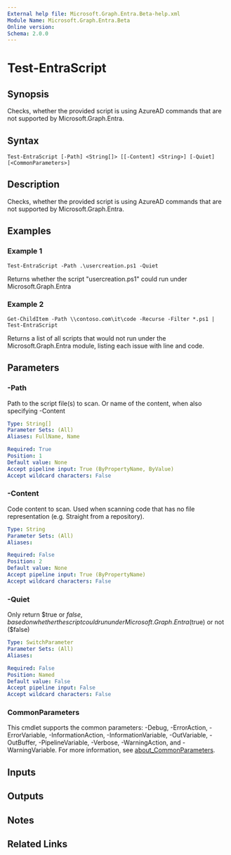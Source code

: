 ```yaml
---
External help file: Microsoft.Graph.Entra.Beta-help.xml
Module Name: Microsoft.Graph.Entra.Beta
Online version:
Schema: 2.0.0
---
```


# Test-EntraScript

## Synopsis
Checks, whether the provided script is using AzureAD commands that are not supported by Microsoft.Graph.Entra.

## Syntax

```
Test-EntraScript [-Path] <String[]> [[-Content] <String>] [-Quiet] [<CommonParameters>]
```

## Description
Checks, whether the provided script is using AzureAD commands that are not supported by Microsoft.Graph.Entra.

## Examples

### Example 1
```
Test-EntraScript -Path .\usercreation.ps1 -Quiet
```

Returns whether the script "usercreation.ps1" could run under Microsoft.Graph.Entra

### Example 2
```
Get-ChildItem -Path \\contoso.com\it\code -Recurse -Filter *.ps1 | Test-EntraScript
```

Returns a list of all scripts that would not run under the Microsoft.Graph.Entra module, listing each issue with line and code.

## Parameters

### -Path
Path to the script file(s) to scan.
Or name of the content, when also specifying -Content

```yaml
Type: String[]
Parameter Sets: (All)
Aliases: FullName, Name

Required: True
Position: 1
Default value: None
Accept pipeline input: True (ByPropertyName, ByValue)
Accept wildcard characters: False
```

### -Content
Code content to scan.
Used when scanning code that has no file representation (e.g.
Straight from a repository).

```yaml
Type: String
Parameter Sets: (All)
Aliases:

Required: False
Position: 2
Default value: None
Accept pipeline input: True (ByPropertyName)
Accept wildcard characters: False
```

### -Quiet
Only return $true or $false, based on whether the script could run under Microsoft.Graph.Entra ($true) or not ($false)

```yaml
Type: SwitchParameter
Parameter Sets: (All)
Aliases:

Required: False
Position: Named
Default value: False
Accept pipeline input: False
Accept wildcard characters: False
```

### CommonParameters
This cmdlet supports the common parameters: -Debug, -ErrorAction, -ErrorVariable, -InformationAction, -InformationVariable, -OutVariable, -OutBuffer, -PipelineVariable, -Verbose, -WarningAction, and -WarningVariable. For more information, see [about_CommonParameters](https://go.microsoft.com/fwlink/?LinkID=113216).

## Inputs

## Outputs

## Notes

## Related Links

